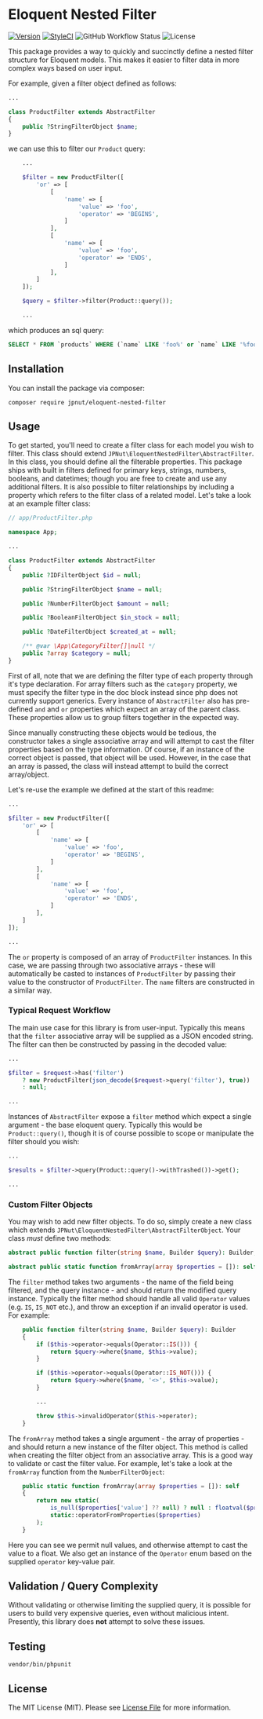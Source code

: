 # Eloquent Nested Filter

[![Version](https://img.shields.io/packagist/v/jpnut/eloquent-nested-filter?style=flat-square)](https://packagist.org/packages/jpnut/eloquent-nested-filter)
[![StyleCI](https://github.styleci.io/repos/265613845/shield?branch=master)](https://styleci.io/repos/265613845)
![GitHub Workflow Status](https://img.shields.io/github/workflow/status/jpnut/eloquent-nested-filter/run-tests?style=flat-square)
![License](https://img.shields.io/github/license/jpnut/eloquent-nested-filter?style=flat-square)

This package provides a way to quickly and succinctly define a nested filter structure for Eloquent models. This makes it easier to filter data in more complex ways based on user input.

For example, given a filter object defined as follows:

```php
...

class ProductFilter extends AbstractFilter
{
    public ?StringFilterObject $name;
}
```

we can use this to filter our `Product` query:

```php
    ...

    $filter = new ProductFilter([
        'or' => [
            [
                'name' => [
                    'value' => 'foo',
                    'operator' => 'BEGINS',
                ]
            ],
            [
                'name' => [
                    'value' => 'foo',
                    'operator' => 'ENDS',
                ]
            ],
        ]
    ]);

    $query = $filter->filter(Product::query());

    ...
```

which produces an sql query:

```sql
SELECT * FROM `products` WHERE (`name` LIKE 'foo%' or `name` LIKE '%foo')
```

## Installation

You can install the package via composer:

```shell script
composer require jpnut/eloquent-nested-filter
```

## Usage

To get started, you'll need to create a filter class for each model you wish to filter. This class should extend `JPNut\EloquentNestedFilter\AbstractFilter`. In this class, you should define all the filterable properties. This package ships with built in filters defined for primary keys, strings, numbers, booleans, and datetimes; though you are free to create and use any additional filters. It is also possible to filter relationships by including a property which refers to the filter class of a related model. Let's take a look at an example filter class:

```php
// app/ProductFilter.php

namespace App;

...

class ProductFilter extends AbstractFilter
{
    public ?IDFilterObject $id = null;

    public ?StringFilterObject $name = null;

    public ?NumberFilterObject $amount = null;

    public ?BooleanFilterObject $in_stock = null;

    public ?DateFilterObject $created_at = null;

    /** @var \App\CategoryFilter[]|null */
    public ?array $category = null;
}

```

First of all, note that we are defining the filter type of each property through it's type declaration. For array filters such as the `category` property, we must specify the filter type in the doc block instead since php does not currently support generics. Every instance of `AbstractFilter` also has pre-defined `and` and `or` properties which expect an array of the parent class. These properties allow us to group filters together in the expected way.

Since manually constructing these objects would be tedious, the constructor takes a single associative array and will attempt to cast the filter properties based on the type information. Of course, if an instance of the correct object is passed, that object will be used. However, in the case that an array is passed, the class will instead attempt to build the correct array/object.

Let's re-use the example we defined at the start of this readme:

```php
...

$filter = new ProductFilter([
    'or' => [
        [
            'name' => [
                'value' => 'foo',
                'operator' => 'BEGINS',
            ]
        ],
        [
            'name' => [
                'value' => 'foo',
                'operator' => 'ENDS',
            ]
        ],
    ]
]);

...
```

The `or` property is composed of an array of `ProductFilter` instances. In this case, we are passing through two associative arrays - these will automatically be casted to instances of `ProductFilter` by passing their value to the constructor of `ProductFilter`. The `name` filters are constructed in a similar way.

### Typical Request Workflow

The main use case for this library is from user-input. Typically this means that the `filter` associative array will be supplied as a JSON encoded string. The filter can then be constructed by passing in the decoded value:

```php
...

$filter = $request->has('filter')
    ? new ProductFilter(json_decode($request->query('filter'), true))
    : null;

...
```

Instances of `AbstractFilter` expose a `filter` method which expect a single argument - the base eloquent query. Typically this would be `Product::query()`, though it is of course possible to scope or manipulate the filter should you wish:

```php
...

$results = $filter->query(Product::query()->withTrashed())->get();

...
```

### Custom Filter Objects

You may wish to add new filter objects. To do so, simply create a new class which extends `JPNut\EloquentNestedFilter\AbstractFilterObject`. Your class _must_ define two methods:

```php
abstract public function filter(string $name, Builder $query): Builder;

abstract public static function fromArray(array $properties = []): self;
```

The `filter` method takes two arguments - the name of the field being filtered, and the query instance - and should return the modified query instance. Typically the filter method should handle all valid `Operator` values (e.g. `IS`, `IS_NOT` etc.), and throw an exception if an invalid operator is used. For example:

```php
    public function filter(string $name, Builder $query): Builder
    {
        if ($this->operator->equals(Operator::IS())) {
            return $query->where($name, $this->value);
        }

        if ($this->operator->equals(Operator::IS_NOT())) {
            return $query->where($name, '<>', $this->value);
        }

        ...

        throw $this->invalidOperator($this->operator);
    }
```

The `fromArray` method takes a single argument - the array of properties - and should return a new instance of the filter object. This method is called when creating the filter object from an associative array. This is a good way to validate or cast the filter value. For example, let's take a look at the `fromArray` function from the `NumberFilterObject`:

```php
    public static function fromArray(array $properties = []): self
    {
        return new static(
            is_null($properties['value'] ?? null) ? null : floatval($properties['value']),
            static::operatorFromProperties($properties)
        );
    }
```

Here you can see we permit null values, and otherwise attempt to cast the value to a float. We also get an instance of the `Operator` enum based on the supplied `operator` key-value pair.

## Validation / Query Complexity

Without validating or otherwise limiting the supplied query, it is possible for users to build very expensive queries, even without malicious intent. Presently, this library does **not** attempt to solve these issues.

## Testing

```shell script
vendor/bin/phpunit
```

## License

The MIT License (MIT). Please see [License File](LICENSE) for more information.